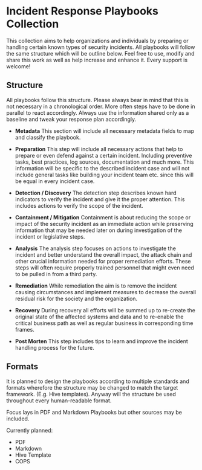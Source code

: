 # Incident Response Playbooks Collection

This collection aims to help organizations and individuals by preparing or handling certain known types of security incidents. All playbooks will follow the same structure which will be outline below. Feel free to use, modify and share this work as well as help increase and enhance it. Every support is welcome!

## Structure 
All playbooks follow this structure. Please always bear in mind that this is not necessary in a chronological order. More often steps have to be done in parallel to react accordingly. Always use the information shared only as a baseline and tweak your response plan accordingly.

* **Metadata**
This section will include all necessary metadata fields to map and classify the playbook.

* **Preparation**
This step will include all necessary actions that help to prepare or even defend against a certain incident. Including preventive tasks, best practices, log sources, documentation and much more. This information will be specific to the described incident case and will not include general tasks like building your incident team etc. since this will be equal in every incident case.

* **Detection / Discovery**
The detection step describes known hard indicators to verify the incident and give it the proper attention. This includes actions to verify the scope of the incident.

* **Containment / Mitigation**
Containment is about reducing the scope or impact of the security incident as an immediate action while preserving information that may be needed later on during investigation of the incident or legislative steps.

* **Analysis**
The analysis step focuses on actions to investigate the incident and better understand the overall impact, the attack chain and other crucial information needed for proper remediation efforts. These steps will often require properly trained personnel that might even need to be pulled in from a third party.

* **Remediation**
While remediation the aim is to remove the incident causing circumstances and implement measures to decrease the overall residual risk for the society and the organization.

* **Recovery**
During recovery all efforts will be summed up to re-create the original state of the affected systems and data and to re-enable the critical business path as well as regular business in corresponding time frames.

* **Post Morten**
This step includes tips to learn and improve the incident handling process for the future.

## Formats
It is planned to design the playbooks according to multiple standards and formats wherefore the structure may be changed to match the target framework. (E.g. Hive templates). Anyway will the structure  be used throughout every human-readable format.

Focus lays in PDF and Markdown Playbooks but other sources may be included.

Currently planned:
* PDF
* Markdown
* Hive Template
* COPS
